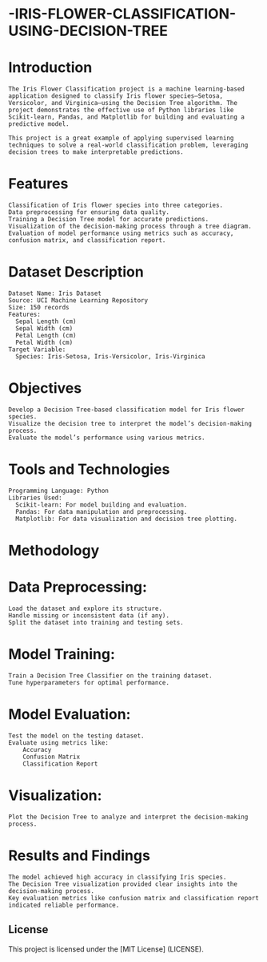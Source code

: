# -IRIS-FLOWER-CLASSIFICATION-USING-DECISION-TREE
  # Introduction
    The Iris Flower Classification project is a machine learning-based application designed to classify Iris flower species—Setosa, Versicolor, and Virginica—using the Decision Tree algorithm. The project demonstrates the effective use of Python libraries like Scikit-learn, Pandas, and Matplotlib for building and evaluating a predictive model.

    This project is a great example of applying supervised learning techniques to solve a real-world classification problem, leveraging decision trees to make interpretable predictions.
# Features
    Classification of Iris flower species into three categories.
    Data preprocessing for ensuring data quality.
    Training a Decision Tree model for accurate predictions.
    Visualization of the decision-making process through a tree diagram.
    Evaluation of model performance using metrics such as accuracy, confusion matrix, and classification report.
# Dataset Description
    Dataset Name: Iris Dataset
    Source: UCI Machine Learning Repository
    Size: 150 records
    Features:
      Sepal Length (cm)
      Sepal Width (cm)
      Petal Length (cm)
      Petal Width (cm)
    Target Variable:
      Species: Iris-Setosa, Iris-Versicolor, Iris-Virginica
# Objectives
    Develop a Decision Tree-based classification model for Iris flower species.
    Visualize the decision tree to interpret the model’s decision-making process.
    Evaluate the model’s performance using various metrics.
# Tools and Technologies
    Programming Language: Python
    Libraries Used:
      Scikit-learn: For model building and evaluation.
      Pandas: For data manipulation and preprocessing.
      Matplotlib: For data visualization and decision tree plotting.
# Methodology
  # Data Preprocessing:

    Load the dataset and explore its structure.
    Handle missing or inconsistent data (if any).
    Split the dataset into training and testing sets.
  # Model Training:

    Train a Decision Tree Classifier on the training dataset.
    Tune hyperparameters for optimal performance.
  # Model Evaluation:

    Test the model on the testing dataset.
    Evaluate using metrics like:
        Accuracy
        Confusion Matrix
        Classification Report
  # Visualization:

    Plot the Decision Tree to analyze and interpret the decision-making process.
# Results and Findings
    The model achieved high accuracy in classifying Iris species.
    The Decision Tree visualization provided clear insights into the decision-making process.
    Key evaluation metrics like confusion matrix and classification report indicated reliable performance.

## **License**

This project is licensed under the [MIT License] (LICENSE).
